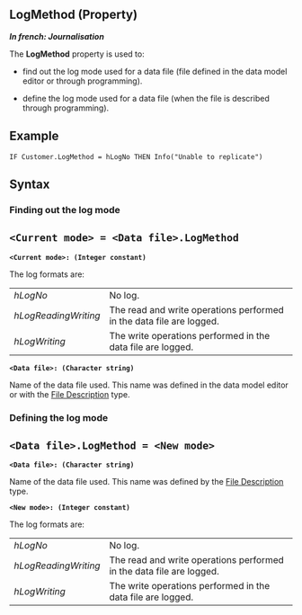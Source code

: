 
## LogMethod (Property)

***In french: Journalisation***
	



<a name="XUse"></a>
<a name="Use"></a>
<a name="description"></a>
The **LogMethod** property is used to:

- find out the log mode used for a data file (file defined in the data model editor or through programming).

- define the log mode used for a data file (when the file is described through programming).



<a name="Example1"></a>
<a name="sample_code"></a>

## Example


```wl
IF Customer.LogMethod = hLogNo THEN Info("Unable to replicate")
```

<a name="XSYNTAX"></a>
<a name="SYNTAX1"></a>

## Syntax

### Finding out the log mode 

`<Current mode> = <Data file>.LogMethod`
---

**`<Current mode>: (Integer constant)`**

The log formats are: 



|   |   |
| --- | --- |
| *hLogNo* | No log. |
| *hLogReadingWriting* | The read and write operations performed in the data file are logged. |
| *hLogWriting* | The write operations performed in the data file are logged. |



**`<Data file>: (Character string)`**

Name of the data file used. This name was defined in the data model editor or with the [File Description](../WDLang4/1514065.md) type.  


<a name="SYNTAX2"></a>

### Defining the log mode 

`<Data file>.LogMethod = <New mode>`
---

**`<Data file>: (Character string)`**

Name of the data file used. This name was defined by the [File Description](../WDLang4/1514065.md) type.

**`<New mode>: (Integer constant)`**

The log formats are:



|   |   |
| --- | --- |
| *hLogNo* | No log. |
| *hLogReadingWriting* | The read and write operations performed in the data file are logged. |
| *hLogWriting* | The write operations performed in the data file are logged. |






